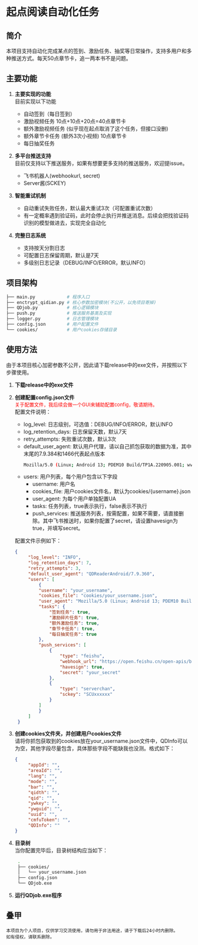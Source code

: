 # 起点阅读自动化任务

## 简介
本项目支持自动化完成某点的签到、激励任务、抽奖等日常操作，支持多用户和多种推送方式。每天50点章节卡，追一两本书不是问题。

## 主要功能
1. **主要实现的功能**  
   目前实现以下功能
   - 自动签到（每日签到）
   - 激励视频任务 10点+10点+20点=40点章节卡
   - 额外激励视频任务 (似乎现在起点取消了这个任务，但接口没删)
   - 额外章节卡任务 (额外3次小视频) 10点章节卡
   - 每日抽奖任务

2. **多平台推送支持**  
   目前仅支持以下推送服务，如果有想要更多支持的推送服务，欢迎提issue。
   - 飞书机器人(webhookurl, secret)
   - Server酱(SCKEY)

3. **智能重试机制**  
   - 自动重试失败任务，默认最大重试3次（可配置重试次数）
   - 有一定概率遇到验证码，此时会停止执行并推送消息。后续会把找验证码识别的模型做进去，实现完全自动化

4. **完整日志系统**  
   - 支持按天分割日志
   - 可配置日志保留周期，默认是7天
   - 多级别日志记录（DEBUG/INFO/ERROR，默认INFO）

## 项目架构
```bash
├── main.py            # 程序入口
├── enctrypt_qidian.py # 核心参数加密模块(不公开，以免项目寄掉)
├── QDjob.py           # 核心逻辑模块
├── push.py            # 推送服务基类及实现
├── logger.py          # 日志管理模块
├── config.json        # 用户配置文件
└── cookies/           # 用户cookies存储目录
```

## 使用方法
由于本项目核心加密参数不公开，因此请下载release中的exe文件，并按照以下步骤使用。  
1. **下载release中的exe文件**
2. **创建配置config.json文件**  
<span style="color:red; font-size:small;">关于配置文件，我后续会做一个GUI来辅助配置config，敬请期待。</span>    
   配置文件说明：
   - log_level: 日志级别，可选值：DEBUG/INFO/ERROR，默认INFO
   - log_retention_days: 日志保留天数，默认7天
   - retry_attempts: 失败重试次数，默认3次
   - default_user_agent: 默认用户代理，请以自己抓包获取的数据为准，其中末尾的7.9.384和1466代表起点版本
        ```bash
        Mozilla/5.0 (Linux; Android 13; PDEM10 Build/TP1A.220905.001; wv) AppleWebKit/537.36 (KHTML, like Gecko) Version/4.0 Chrome/109.0.5414.86 MQQBrowser/6.2 TBS/047601 Mobile Safari/537.36 QDJSSDK/1.0  QDNightStyle_1  QDReaderAndroid/7.9.384/1466/1000032/OPPO/QDShowNativeLoading
        ```
   - users: 用户列表，每个用户包含以下字段
     - username: 用户名
     - cookies_file: 用户cookies文件名，默认为cookies/{username}.json
     - user_agent: 为每个用户单独配置UA
     - tasks: 任务列表，true表示执行，false表示不执行
     - push_services: 推送服务列表，按需配置，如果不需要，请直接删除。其中飞书推送时，如果你配置了secret，请设置havesign为true，并填写secret。
 
   配置文件示例如下：  
   ```json
   {
        "log_level": "INFO",
        "log_retention_days": 7,
        "retry_attempts": 3,
        "default_user_agent": "QDReaderAndroid/7.9.360",
        "users": [
            {
            "username": "your_username",
            "cookies_file": "cookies/your_username.json",
            "user_agent": "Mozilla/5.0 (Linux; Android 13; PDEM10 Build/TP1A.220905.001; wv) AppleWebKit/537.36 (KHTML, like Gecko) Version/4.0 Chrome/109.0.5414.86 MQQBrowser/6.2 TBS/047601 Mobile Safari/537.36 QDJSSDK/1.0  QDNightStyle_1  QDReaderAndroid/7.9.384/1466/1000032/OPPO/QDShowNativeLoading",
            "tasks": {
                "签到任务": true,
                "激励碎片任务": true,
                "额外激励任务": true,
                "章节卡任务": true,
                "每日抽奖任务": true
            },
            "push_services": [
                {
                    "type": "feishu",
                    "webhook_url": "https://open.feishu.cn/open-apis/bot/v2/hook/xxxx",
                    "havesign": true,
                    "secret": "your_secret"
                },
                {
                    "type": "serverchan",
                    "sckey": "SCUxxxxxx"
                }
            ]
            }
        ]
    }
    ```
3. **创建cookies文件夹，并创建用户cookies文件**  
   请将你抓包获取到的cookies放在your_username.json文件中，QDInfo可以为空，其他字段尽量包含，具体那些字段不能缺我也没测。格式如下：
   ```json
   {
        "appId": "",
        "areaId": "",
        "lang": "",
        "mode": "",
        "bar": "",
        "qidth": "",
        "qid": "",
        "ywkey": "",
        "ywguid": "",
        "uuid": "",
        "cmfuToken": "",
        "QDInfo": ""
   }
   ```

4. **目录树**  
   当你配置完毕后，目录树结构应当如下：
   ```bash
    .
    ├── cookies/
    │   └── your_username.json
    ├── config.json
    └── QDjob.exe
   ```
5. **运行QDjob.exe程序**

## 叠甲
    本项目为个人项目，仅供学习交流使用，请勿用于非法用途，请于下载后24小时内删除。
    如有侵权，请联系删除。
